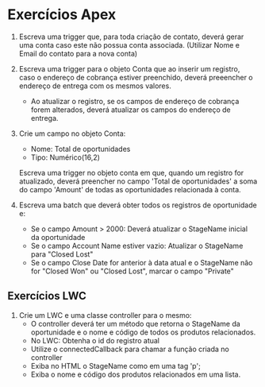 # Exercícios Apex

1. Escreva uma trigger que, para toda criação de contato, deverá gerar uma conta caso este não possua conta associada. (Utilizar Nome e Email do contato para a nova conta)

2. Escreva uma trigger para o objeto Conta que ao inserir um registro, caso o endereço de cobrança estiver preenchido, deverá preeencher o endereço de entrega com os mesmos valores.
    - Ao atualizar o registro, se os campos de endereço de cobrança forem alterados, deverá atualizar os campos do endereço de entrega.

3. Crie um campo no objeto Conta:
    - Nome: Total de oportunidades
    - Tipo: Numérico(16,2)

    Escreva uma trigger no objeto conta em que, quando um registro for atualizado, deverá preencher no campo 'Total de oportunidades' a soma do campo 'Amount' de todas as oportunidades relacionada à conta.

4. Escreva uma batch que deverá obter todos os registros de oportunidade e:
    - Se o campo Amount > 2000: Deverá atualizar o StageName inicial da oportunidade
    - Se o campo Account Name estiver vazio: Atualizar o StageName para "Closed Lost"
    - Se o campo Close Date for anterior à data atual e o StageName não for "Closed Won" ou "Closed Lost", marcar o campo "Private"

## Exercícios LWC

1. Crie um LWC e uma classe controller para o mesmo:
    - O controller deverá ter um método que retorna o StageName da oportunidade e o nome e código de todos os produtos relacionados.
    - No LWC: Obtenha o id do registro atual
    - Utilize o connectedCallback para chamar a função criada no controller
    - Exiba no HTML o StageName como em uma tag 'p';
    - Exiba o nome e código dos produtos relacionados em uma lista.
